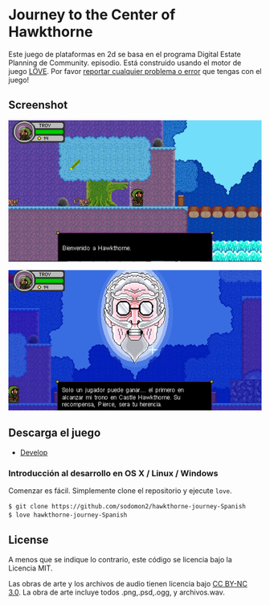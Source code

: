 # Journey to the Center of Hawkthorne

Este juego de plataformas en 2d se basa en el programa Digital Estate Planning de Community.
episodio. Está construido usando el motor de juego [LÖVE](https://love2d.org/). Por favor
[reportar cualquier problema o error][githubissues] que tengas con el juego!

[estate]: http://en.wikipedia.org/wiki/Digital_Estate_Planning
[githubissues]: https://github.com/sodomon2/hawkthorne-journey-Spanish/issues?state=open


## Screenshot

![Hawkthorne_screenshot_1](screenshot/screenshot_1.png)

![Hawkthorne_screenshot_2](screenshot/screenshot_2.png)

## Descarga el juego

- [Develop](https://github.com/sodomon2/hawkthorne-journey-Spanish/archive/master.zip)

### Introducción al desarrollo en OS X / Linux / Windows

Comenzar es fácil. Simplemente clone el repositorio y ejecute `love`.

```bash
$ git clone https://github.com/sodomon2/hawkthorne-journey-Spanish
$ love hawkthorne-journey-Spanish
```

## License

A menos que se indique lo contrario, este código se licencia bajo la Licencia MIT.

Las obras de arte y los archivos de audio tienen licencia bajo [CC BY-NC
3.0](http://creativecommons.org/licenses/by-nc/3.0/). La obra de arte incluye todos
.png,.psd,.ogg, y archivos.wav.

